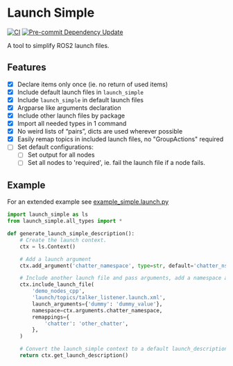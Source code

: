 # Launch Simple
[![CI](https://github.com/lgulich/launch_simple/actions/workflows/ci.yml/badge.svg)](https://github.com/lgulich/launch_simple/actions/workflows/ci.yml)
[![Pre-commit Dependency Update](https://github.com/lgulich/launch_simple/actions/workflows/pre_commit_dependency_update.yml/badge.svg)](https://github.com/lgulich/launch_simple/actions/workflows/pre_commit_dependency_update.yml)

A tool to simplify ROS2 launch files.

## Features
- [x] Declare items only once (ie. no return of used items)
- [x] Include default launch files in `launch_simple`
- [x] Include `launch_simple` in default launch files
- [x] Argparse like arguments declaration
- [x] Include other launch files by package
- [x] Import all needed types in 1 command
- [x] No weird lists of “pairs”, dicts are used wherever possible
- [x] Easily remap topics in included launch files, no "GroupActions" required
- [ ] Set default configurations:
    - [ ] Set output for all nodes
    - [ ] Set all nodes to 'required', ie. fail the launch file if a node fails.

## Example
For an extended example see [example_simple.launch.py](launch_simple/launch/example_simple.launch.py)
```py
import launch_simple as ls
from launch_simple.all_types import *

def generate_launch_simple_description():
    # Create the launch context.
    ctx = ls.Context()

    # Add a launch argument
    ctx.add_argument('chatter_namespace', type=str, default='chatter_ns')

    # Include another launch file and pass arguments, add a namespace and remap topics.
    ctx.include_launch_file(
        'demo_nodes_cpp',
        'launch/topics/talker_listener.launch.xml',
        launch_arguments={'dummy': 'dummy_value'},
        namespace=ctx.arguments.chatter_namespace,
        remappings={
            'chatter': 'other_chatter',
        },
    )

    # Convert the launch_simple context to a default launch_description.
    return ctx.get_launch_description()
```
